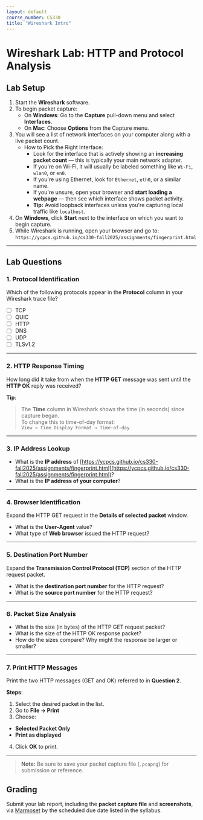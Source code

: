 ```yaml
---
layout: default
course_number: CS330
title: "Wireshark Intro"
---
```


# Wireshark Lab: HTTP and Protocol Analysis

## Lab Setup

1. Start the **Wireshark** software.
2. To begin packet capture:
   - On **Windows**: Go to the **Capture** pull-down menu and select **Interfaces**.
   - On **Mac**: Choose **Options** from the Capture menu.
3. You will see a list of network interfaces on your computer along with a live packet count.
   - How to Pick the Right Interface:
     - Look for the interface that is actively showing an **increasing packet count** — this is typically your main network adapter.
     - If you're on Wi-Fi, it will usually be labeled something like `Wi-Fi`, `wlan0`, or `en0`.
     - If you're using Ethernet, look for `Ethernet`, `eth0`, or a similar name.
     - If you're unsure, open your browser and **start loading a webpage** — then see which interface shows packet activity.
     - **Tip:** Avoid loopback interfaces unless you're capturing local traffic like `localhost`.
4. On **Windows**, click **Start** next to the interface on which you want to begin capture.
5. While Wireshark is running, open your browser and go to: ```https://ycpcs.github.io/cs330-fall2025/assignments/fingerprint.html```

---

## Lab Questions

### 1. Protocol Identification

Which of the following protocols appear in the **Protocol** column in your Wireshark trace file?

- [ ] TCP  
- [ ] QUIC  
- [ ] HTTP  
- [ ] DNS  
- [ ] UDP  
- [ ] TLSv1.2  

---

### 2. HTTP Response Timing

How long did it take from when the **HTTP GET** message was sent until the **HTTP OK** reply was received?

**Tip**:  
> The **Time** column in Wireshark shows the time (in seconds) since capture began.  
> To change this to time-of-day format:  
> `View → Time Display Format → Time-of-day`

---

### 3. IP Address Lookup

- What is the **IP address** of [https://ycpcs.github.io/cs330-fall2025/assignments/fingerprint.html](https://ycpcs.github.io/cs330-fall2025/assignments/fingerprint.html)?
- What is the **IP address of your computer**?

---

### 4. Browser Identification

Expand the HTTP GET request in the **Details of selected packet** window.

- What is the **User-Agent** value?
- What type of **Web browser** issued the HTTP request?

---

### 5. Destination Port Number

Expand the **Transmission Control Protocol (TCP)** section of the HTTP request packet.

- What is the **destination port number** for the HTTP request?
- What is the **source port number** for the HTTP request?

---

### 6. Packet Size Analysis  
- What is the size (in bytes) of the HTTP GET request packet?  
- What is the size of the HTTP OK response packet?  
- How do the sizes compare? Why might the response be larger or smaller?
  
---

### 7. Print HTTP Messages

Print the two HTTP messages (GET and OK) referred to in **Question 2**.

**Steps**:

1. Select the desired packet in the list.
2. Go to **File → Print**
3. Choose:
- **Selected Packet Only**
- **Print as displayed**
4. Click **OK** to print.

---

> **Note:** Be sure to save your packet capture file (`.pcapng`) for submission or reference.

## Grading
Submit your lab report, including the **packet capture file** and **screenshots**, via [Marmoset](https://cs.ycp.edu/marmoset) by the scheduled due date listed in the syllabus.

